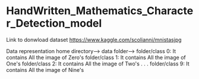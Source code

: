 # HandWritten_Mathematics_Character_Detection_model

 Link to donwload dataset
 https://www.kaggle.com/scolianni/mnistasjpg

Data representation
 home directory-->
            data folder-->
                          folder/class 0: It contains All the image of Zero's
                          folder/class 1: It contains All the image of One's
                          folder/class 2: It contains All the image of Two's
                          .
                          .
                          .
                          folder/class 9: It contains All the image of Nine's
                    
